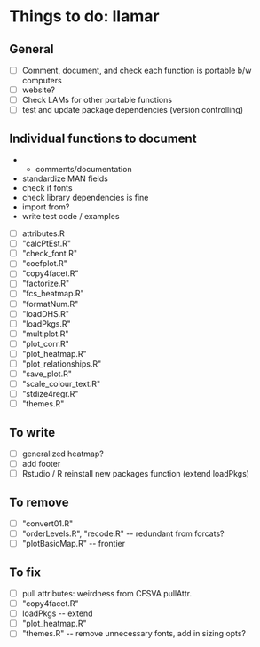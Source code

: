 # Things to do: llamar

## General
- [ ] Comment, document, and check each function is portable b/w computers
- [ ] website?
- [ ] Check LAMs for other portable functions
- [ ] test and update package dependencies (version controlling)

## Individual functions to document
* + comments/documentation
* standardize MAN fields
* check if fonts
* check library dependencies is fine
* import from?
* write test code / examples
- [ ] attributes.R
- [ ] "calcPtEst.R"         
- [ ] "check_font.R"         
- [ ] "coefplot.R"           
- [ ] "copy4facet.R"
- [ ] "factorize.R"
- [ ] "fcs_heatmap.R"       
- [ ] "formatNum.R"          
- [ ] "loadDHS.R"            
- [ ] "loadPkgs.R"          
- [ ] "multiplot.R"                  
- [ ] "plot_corr.R"
- [ ] "plot_heatmap.R"
- [ ] "plot_relationships.R"      
- [ ] "save_plot.R"          
- [ ] "scale_colour_text.R" 
- [ ] "stdize4regr.R"        
- [ ] "themes.R"    

## To write
- [ ] generalized heatmap?
- [ ] add footer
- [ ] Rstudio / R reinstall new packages function (extend loadPkgs)

## To remove
- [ ] "convert01.R" 
- [ ] "orderLevels.R", "recode.R" -- redundant from forcats?
- [ ] "plotBasicMap.R" -- frontier

## To fix
- [ ] pull attributes: weirdness from CFSVA pullAttr.
- [ ] "copy4facet.R"
- [ ] loadPkgs -- extend
- [ ] "plot_heatmap.R"
- [ ] "themes.R" -- remove unnecessary fonts, add in sizing opts?
